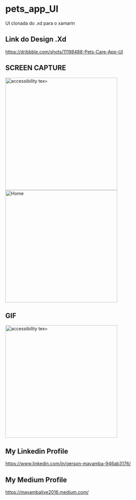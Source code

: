 # pets_app_UI

UI clonada do .xd para o xamarin

## Link do Design .Xd
https://dribbble.com/shots/11198488-Pets-Care-App-UI

## SCREEN CAPTURE
<p>
  <img src="https://user-images.githubusercontent.com/57480551/114552125-9febd080-9c3a-11eb-8e0e-b1e928c00242.png" width="350" alt="accessibility tex="Location">
  <img src="https://user-images.githubusercontent.com/57480551/114552204-b72abe00-9c3a-11eb-9c6f-680c47c748f7.png" width="350" title="Home">
</p>
    
## GIF
<p>
  <img src="https://user-images.githubusercontent.com/57480551/114550984-31f2d980-9c39-11eb-96a9-cee2cd48b0f8.gif" width="350" alt="accessibility tex="Location">
</p>

## My Linkedin Profile
https://www.linkedin.com/in/gerson-mayamba-946ab3176/

## My Medium Profile
https://mayambalive2016.medium.com/
